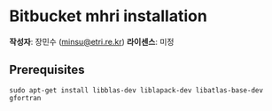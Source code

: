 # Bitbucket mhri installation

**작성자**: 장민수 (minsu@etri.re.kr)
**라이센스**: 미정

## Prerequisites

```
sudo apt-get install libblas-dev liblapack-dev libatlas-base-dev gfortran
```
